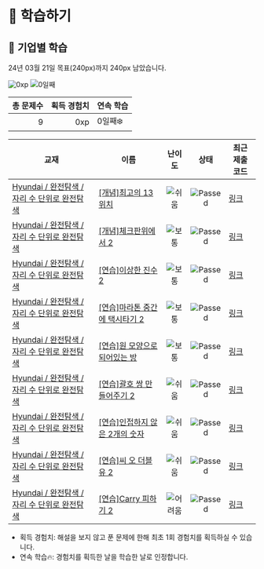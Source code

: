 # 📖 학습하기

## 🚀 기업별 학습
24년 03월 21일 목표(240px)까지 240px 남았습니다.

![0xp](https://img.shields.io/badge/EXP-0xp-%235cb85c.svg?for-the-badge)
![0일째](https://img.shields.io/badge/연속학습-0일째-%23E34F26.svg?for-the-badge)

|총 문제수|획득 경험치|연속 학습|
|---:|---:|---|
9|0xp|0일째❄️|

|교재|이름|난이도|상태|최근 제출 코드|
|---|---|:---:|:---:|---|
|[Hyundai / 완전탐색 / 자리 수 단위로 완전탐색](https://www.codetree.ai/missions?missionId=17)|[[개념]최고의 13위치](https://www.codetree.ai/missions/17/problems/best-place-of-13)|![쉬움][easy]|![Passed][passed]|[링크](https://github.com/Choondeuk/codetree-TILs/blob/main/240321/%EC%B5%9C%EA%B3%A0%EC%9D%98%2013%EC%9C%84%EC%B9%98/best-place-of-13.cpp)|
|[Hyundai / 완전탐색 / 자리 수 단위로 완전탐색](https://www.codetree.ai/missions?missionId=17)|[[개념]체크판위에서 2](https://www.codetree.ai/missions/17/problems/on-the-checkboard-2)|![보통][medium]|![Passed][passed]|[링크](https://github.com/Choondeuk/codetree-TILs/blob/main/240321/%EC%B2%B4%ED%81%AC%ED%8C%90%EC%9C%84%EC%97%90%EC%84%9C%202/on-the-checkboard-2.cpp)|
|[Hyundai / 완전탐색 / 자리 수 단위로 완전탐색](https://www.codetree.ai/missions?missionId=17)|[[연습]이상한 진수 2](https://www.codetree.ai/missions/17/problems/awkward-digits-2)|![보통][medium]|![Passed][passed]|[링크](https://github.com/Choondeuk/codetree-TILs/blob/main/240321/%EC%9D%B4%EC%83%81%ED%95%9C%20%EC%A7%84%EC%88%98%202/awkward-digits-2.cpp)|
|[Hyundai / 완전탐색 / 자리 수 단위로 완전탐색](https://www.codetree.ai/missions?missionId=17)|[[연습]마라톤 중간에 택시타기 2](https://www.codetree.ai/missions/17/problems/taking-a-taxi-in-the-middle-of-the-marathon-2)|![보통][medium]|![Passed][passed]|[링크](https://github.com/Choondeuk/codetree-TILs/blob/main/240321/%EB%A7%88%EB%9D%BC%ED%86%A4%20%EC%A4%91%EA%B0%84%EC%97%90%20%ED%83%9D%EC%8B%9C%ED%83%80%EA%B8%B0%202/taking-a-taxi-in-the-middle-of-the-marathon-2.cpp)|
|[Hyundai / 완전탐색 / 자리 수 단위로 완전탐색](https://www.codetree.ai/missions?missionId=17)|[[연습]원 모양으로 되어있는 방](https://www.codetree.ai/missions/17/problems/a-room-in-a-circle)|![보통][medium]|![Passed][passed]|[링크](https://github.com/Choondeuk/codetree-TILs/blob/main/240321/%EC%9B%90%20%EB%AA%A8%EC%96%91%EC%9C%BC%EB%A1%9C%20%EB%90%98%EC%96%B4%EC%9E%88%EB%8A%94%20%EB%B0%A9/a-room-in-a-circle.cpp)|
|[Hyundai / 완전탐색 / 자리 수 단위로 완전탐색](https://www.codetree.ai/missions?missionId=17)|[[연습]괄호 쌍 만들어주기 2](https://www.codetree.ai/missions/17/problems/pair-parentheses-2)|![쉬움][easy]|![Passed][passed]|[링크](https://github.com/Choondeuk/codetree-TILs/blob/main/240321/%EA%B4%84%ED%98%B8%20%EC%8C%8D%20%EB%A7%8C%EB%93%A4%EC%96%B4%EC%A3%BC%EA%B8%B0%202/pair-parentheses-2.cpp)|
|[Hyundai / 완전탐색 / 자리 수 단위로 완전탐색](https://www.codetree.ai/missions?missionId=17)|[[연습]인접하지 않은 2개의 숫자](https://www.codetree.ai/missions/17/problems/two-non-adjacent-numbers)|![쉬움][easy]|![Passed][passed]|[링크](https://github.com/Choondeuk/codetree-TILs/blob/main/240321/%EC%9D%B8%EC%A0%91%ED%95%98%EC%A7%80%20%EC%95%8A%EC%9D%80%202%EA%B0%9C%EC%9D%98%20%EC%88%AB%EC%9E%90/two-non-adjacent-numbers.cpp)|
|[Hyundai / 완전탐색 / 자리 수 단위로 완전탐색](https://www.codetree.ai/missions?missionId=17)|[[연습]씨 오 더블유 2](https://www.codetree.ai/missions/17/problems/c-o-w-2)|![쉬움][easy]|![Passed][passed]|[링크](https://github.com/Choondeuk/codetree-TILs/blob/main/240321/%EC%94%A8%20%EC%98%A4%20%EB%8D%94%EB%B8%94%EC%9C%A0%202/c-o-w-2.cpp)|
|[Hyundai / 완전탐색 / 자리 수 단위로 완전탐색](https://www.codetree.ai/missions?missionId=17)|[[연습]Carry 피하기 2](https://www.codetree.ai/missions/17/problems/escaping-carry-2)|![어려움][hard]|![Passed][passed]|[링크](https://github.com/Choondeuk/codetree-TILs/blob/main/240321/Carry%20%ED%94%BC%ED%95%98%EA%B8%B0%202/escaping-carry-2.cpp)|


* 획득 경험치: 해설을 보지 않고 푼 문제에 한해 최초 1회 경험치를 획득하실 수 있습니다.
* 연속 학습🔥: 경험치를 획득한 날을 학습한 날로 인정합니다.










[b5]: https://img.shields.io/badge/Bronze_5-%235D3E31.svg
[b4]: https://img.shields.io/badge/Bronze_4-%235D3E31.svg
[b3]: https://img.shields.io/badge/Bronze_3-%235D3E31.svg
[b2]: https://img.shields.io/badge/Bronze_2-%235D3E31.svg
[b1]: https://img.shields.io/badge/Bronze_1-%235D3E31.svg
[s5]: https://img.shields.io/badge/Silver_5-%23394960.svg
[s4]: https://img.shields.io/badge/Silver_4-%23394960.svg
[s3]: https://img.shields.io/badge/Silver_3-%23394960.svg
[s2]: https://img.shields.io/badge/Silver_2-%23394960.svg
[s1]: https://img.shields.io/badge/Silver_1-%23394960.svg
[g5]: https://img.shields.io/badge/Gold_5-%23FFC433.svg
[g4]: https://img.shields.io/badge/Gold_4-%23FFC433.svg
[g3]: https://img.shields.io/badge/Gold_3-%23FFC433.svg
[g2]: https://img.shields.io/badge/Gold_2-%23FFC433.svg
[g1]: https://img.shields.io/badge/Gold_1-%23FFC433.svg
[p5]: https://img.shields.io/badge/Platinum_5-%2376DDD8.svg
[p4]: https://img.shields.io/badge/Platinum_4-%2376DDD8.svg
[p3]: https://img.shields.io/badge/Platinum_3-%2376DDD8.svg
[p2]: https://img.shields.io/badge/Platinum_2-%2376DDD8.svg
[p1]: https://img.shields.io/badge/Platinum_1-%2376DDD8.svg
[passed]: https://img.shields.io/badge/Passed-%23009D27.svg
[failed]: https://img.shields.io/badge/Failed-%23D24D57.svg
[easy]: https://img.shields.io/badge/쉬움-%235cb85c.svg?for-the-badge
[medium]: https://img.shields.io/badge/보통-%23FFC433.svg?for-the-badge
[hard]: https://img.shields.io/badge/어려움-%23D24D57.svg?for-the-badge